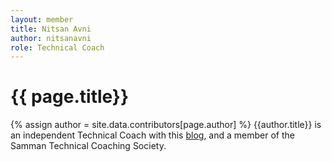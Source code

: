 ```yaml
---
layout: member
title: Nitsan Avni
author: nitsanavni
role: Technical Coach
---
```


# {{ page.title}}
{% assign author = site.data.contributors[page.author] %}
{{author.title}} is an independent Technical Coach with this [blog]({{author.url}}), and a member of the Samman Technical Coaching Society.